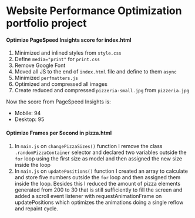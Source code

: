 # Website Performance Optimization portfolio project
#### Optimize PageSpeed Insights score for index.html
1. Minimized and inlined styles from `style.css`
2. Define `media="print"` for `print.css`
3. Remove Google Font
4. Moved all JS to the end of `index.html` file and define to them `async`
5. Minimized `perfmatters.js`
6. Optimized and compressed all images
7. Create reduced and compressed `pizzeria-small.jpg` from `pizzeria.jpg`

Now the score from PageSpeed Insights is:
- Mobile: 94
- Desktop: 95

#### Optimize Frames per Second in pizza.html
1. In `main.js` on `changePizzaSizes()` function I remove the class `.randomPizzaContainer` selector and declared two variables outside the `for` loop using the first size as model and then assigned the new size inside the loop
2. In `main.js` on `updatePositions()` function I created an array to calculate and store five numbers outside the `for` loop and then assigned them inside the loop. Besides this I reduced the amount of pizza elements generated from 200 to 30 that is still sufficiently to fill the screen and added a scroll event listener with requestAnimationFrame on updatePositions which optimizes the animations doing a single reflow and repaint cycle.